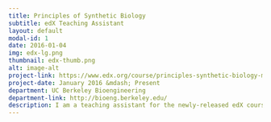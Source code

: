 ```yaml
---
title: Principles of Synthetic Biology
subtitle: edX Teaching Assistant
layout: default
modal-id: 1
date: 2016-01-04
img: edx-lg.png
thumbnail: edx-thumb.png
alt: image-alt
project-link: https://www.edx.org/course/principles-synthetic-biology-mitx-20-305x
project-date: January 2016 &mdash; Present
department: UC Berkeley Bioengineering
department-link: http://bioeng.berkeley.edu/
description: I am a teaching assistant for the newly-released edX course Principles of Synthetic Biology</a>. In this position I moderate discussion boards, develop curriculum, and help smooth the launch of this exciting, new MITx course.
---
```

